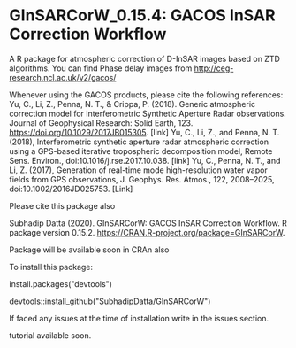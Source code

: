 # GInSARCorW_0.15.4: GACOS InSAR Correction Workflow

A R package for atmospheric correction of D-InSAR images based on ZTD algorithms. You can find Phase delay images from http://ceg-research.ncl.ac.uk/v2/gacos/

Whenever using the GACOS products, please cite the following references:
Yu, C., Li, Z., Penna, N. T., & Crippa, P. (2018). Generic atmospheric correction model for Interferometric Synthetic Aperture Radar observations. Journal of Geophysical Research: Solid Earth, 123. https://doi.org/10.1029/2017JB015305. [link]
Yu, C., Li, Z., and Penna, N. T. (2018), Interferometric synthetic aperture radar atmospheric correction using a GPS-based iterative tropospheric decomposition model, Re­mote Sens. En­v­i­ron., doi:10.​1016/​j.​rse.​2017.​10.​038. [link]
Yu, C., Penna, N. T., and Li, Z. (2017), Generation of real-time mode high-resolution water vapor fields from GPS observations, J. Geophys. Res. Atmos., 122, 2008–2025, doi:10.1002/2016JD025753. [Link]

Please cite this package also    

Subhadip Datta (2020). GInSARCorW: GACOS InSAR Correction Workflow. R package version 0.15.2. <https://CRAN.R-project.org/package=GInSARCorW>.


Package will be available soon in CRAn also

To install this package:

install.packages("devtools")

devtools::install_github("SubhadipDatta/GInSARCorW")

If faced any issues at the time of installation write in the issues section.

tutorial available soon.

